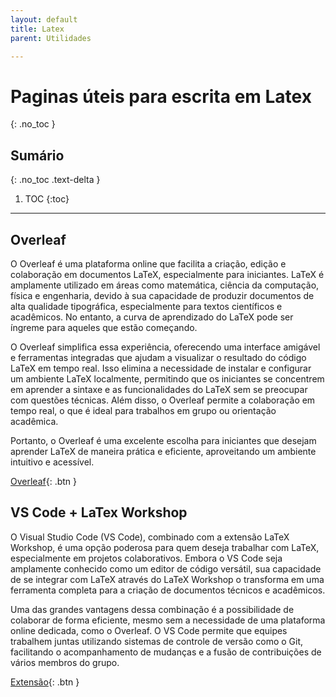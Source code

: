 ```yaml
---
layout: default
title: Latex
parent: Utilidades

---
```


# Paginas úteis para escrita em Latex
{: .no_toc }

## Sumário
{: .no_toc .text-delta }

1. TOC
{:toc}

---

## Overleaf

O Overleaf é uma plataforma online que facilita a criação, edição e colaboração em documentos LaTeX, especialmente para iniciantes. LaTeX é amplamente utilizado em áreas como matemática, ciência da computação, física e engenharia, devido à sua capacidade de produzir documentos de alta qualidade tipográfica, especialmente para textos científicos e acadêmicos. No entanto, a curva de aprendizado do LaTeX pode ser íngreme para aqueles que estão começando.

O Overleaf simplifica essa experiência, oferecendo uma interface amigável e ferramentas integradas que ajudam a visualizar o resultado do código LaTeX em tempo real. Isso elimina a necessidade de instalar e configurar um ambiente LaTeX localmente, permitindo que os iniciantes se concentrem em aprender a sintaxe e as funcionalidades do LaTeX sem se preocupar com questões técnicas. Além disso, o Overleaf permite a colaboração em tempo real, o que é ideal para trabalhos em grupo ou orientação acadêmica.

Portanto, o Overleaf é uma excelente escolha para iniciantes que desejam aprender LaTeX de maneira prática e eficiente, aproveitando um ambiente intuitivo e acessível.

[Overleaf](https://pt.overleaf.com/){: .btn }

## VS Code + LaTex Workshop

O Visual Studio Code (VS Code), combinado com a extensão LaTeX Workshop, é uma opção poderosa para quem deseja trabalhar com LaTeX, especialmente em projetos colaborativos. Embora o VS Code seja amplamente conhecido como um editor de código versátil, sua capacidade de se integrar com LaTeX através do LaTeX Workshop o transforma em uma ferramenta completa para a criação de documentos técnicos e acadêmicos.

Uma das grandes vantagens dessa combinação é a possibilidade de colaborar de forma eficiente, mesmo sem a necessidade de uma plataforma online dedicada, como o Overleaf. O VS Code permite que equipes trabalhem juntas utilizando sistemas de controle de versão como o Git, facilitando o acompanhamento de mudanças e a fusão de contribuições de vários membros do grupo.

[Extensão](https://github.com/James-Yu/LaTeX-Workshop/wiki/Install){: .btn }
